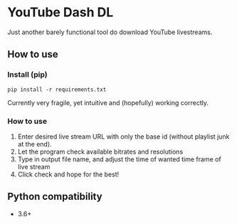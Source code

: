 # YouTube Dash DL

Just another barely functional tool do download YouTube livestreams.

## How to use

### Install (pip)

```shell
pip install -r requirements.txt
```

Currently very fragile, yet intuitive and (hopefully) working correctly.

### How to use

1. Enter desired live stream URL with only the base id (without playlist junk at the end).
2. Let the program check available bitrates and resolutions
3. Type in output file name, and adjust the time of wanted time frame of live stream
4. Click check and hope for the best!


## Python compatibility

-   3.6+
